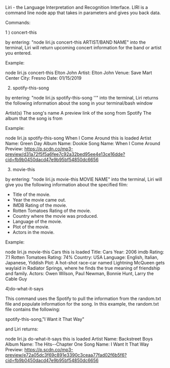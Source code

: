 Liri - the  Language Interpretation and Recognition Interface. LIRI is a command line node app that takes in parameters and gives you back data.


Commands:

1 ) concert-this 

by entering: "node liri.js concert-this ARTIST/BAND NAME" into the terminal, Liri will return upcoming concert          information for the band or artist you entered.

Example:

node liri.js concert-this Elton John
Artist: Elton John
Venue:  Save Mart Center
City:  Fresno
Date:  01/15/2019

2) spotify-this-song

by entering: "node liri.js spotify-this-song '<song name here>'" into the terminal, Liri  returns the following information about the song in your terminal/bash window

Artist(s)
The song's name
A preview link of the song from Spotify
The album that the song is from

Example: 

node liri.js spotify-this-song When I Come Around
this is loaded
Artist Name:  Green Day
Album Name:  Dookie
Song Name:  When I Come Around
Preview:  https://p.scdn.co/mp3-preview/d31a72f5f5a6fee7c92a32bed95ee4e13ce16dde?cid=fb9b0450dacd47e9b95bf54850dc6656


3) movie-this

by entering: "node liri.js movie-this MOVIE NAME" into the terminal, Liri will give you the following information about the specified film:

   * Title of the movie.
   * Year the movie came out.
   * IMDB Rating of the movie.
   * Rotten Tomatoes Rating of the movie.
   * Country where the movie was produced.
   * Language of the movie.
   * Plot of the movie.
   * Actors in the movie.

Example:

node liri.js movie-this Cars
this is loaded
Title:  Cars
Year:  2006
imdb Rating:  7.1
Rotten Tomatoes Rating:  74%
Country:  USA
Language:  English, Italian, Japanese, Yiddish
Plot:  A hot-shot race-car named Lightning McQueen gets waylaid in Radiator Springs, where he finds the true meaning of friendship and family.
Actors:  Owen Wilson, Paul Newman, Bonnie Hunt, Larry the Cable Guy

4)do-what-it-says

This command uses the Spotify to pull the information from the random.txt file and populate information for the song. In this example, the random.txt file contains the following:

spotify-this-song,"I Want it That Way"

and Liri returns:

node liri.js do-what-it-says
this is loaded
Artist Name:  Backstreet Boys
Album Name:  The Hits--Chapter One
Song Name:  I Want It That Way
Preview:  https://p.scdn.co/mp3-preview/e72a05dc3f69c891e3390c3ceaa77fad02f6b5f6?cid=fb9b0450dacd47e9b95bf54850dc6656


